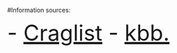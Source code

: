 #Information sources:

<center>
<div style="font-size:50px" align="left">
- <u><a href="http://www.craigslist.org/about/sites">Craglist</a></u>
- <u><a href="http://www.kbb.com">kbb</a>.</u>
</div> 
</center>
